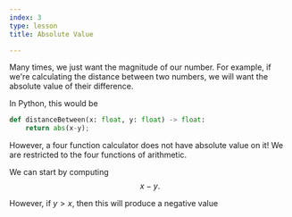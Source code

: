 ```yaml
---
index: 3
type: lesson
title: Absolute Value

---
```


Many times, we just want the magnitude of our number. For example, if we're calculating the distance between two numbers, we will want the absolute value of their difference.

In Python, this would be
```python
def distanceBetween(x: float, y: float) -> float:
	return abs(x-y);

```
However, a four function calculator does not have absolute value on it! We are restricted to the four functions of arithmetic.

We can start by computing $$x-y.$$

However, if $y>x$, then this will produce a negative value


<!--stackedit_data:
eyJoaXN0b3J5IjpbLTU1Mzc1MzkwNyw2MTg4ODI0MzUsMTg4Nz
A4ODY4M119
-->